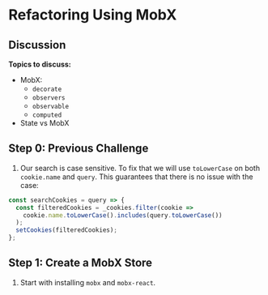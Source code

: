 # Refactoring Using MobX

## Discussion

**Topics to discuss:**

- MobX:
  - `decorate`
  - `observers`
  - `observable`
  - `computed`
- State vs MobX

## Step 0: Previous Challenge

1. Our search is case sensitive. To fix that we will use `toLowerCase` on both `cookie.name` and `query`. This guarantees that there is no issue with the case:

```javascript
const searchCookies = query => {
  const filteredCookies = _cookies.filter(cookie =>
    cookie.name.toLowerCase().includes(query.toLowerCase())
  );
  setCookies(filteredCookies);
};
```

## Step 1: Create a MobX Store

1. Start with installing `mobx` and `mobx-react`.
